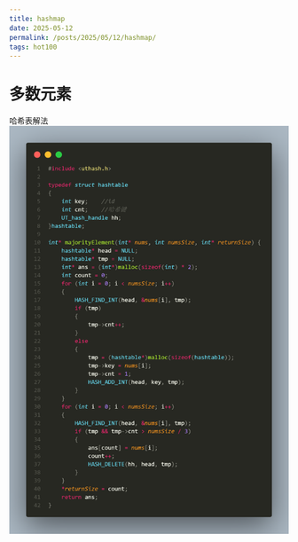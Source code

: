 ```yaml
---
title: hashmap
date: 2025-05-12
permalink: /posts/2025/05/12/hashmap/
tags: hot100
---
```


# 多数元素
哈希表解法
![图片1](/images/leetcode229.png)